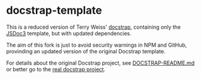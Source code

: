 # docstrap-template

This is a reduced version of Terry Weiss' [docstrap](https://github.com/docstrap/docstrap), containing only
the [JSDoc3](https://jsdoc.app/) template, but with updated dependencies.

The aim of this fork is just to avoid security warnings in NPM and GitHub, provinding an updated
version of the original Docstrap template.

For details about the original Docstrap project, see [DOCSTRAP-README.md](./DOCSTRAP-README.md) or
better go to the [real docstrap project](https://github.com/docstrap/docstrap).
